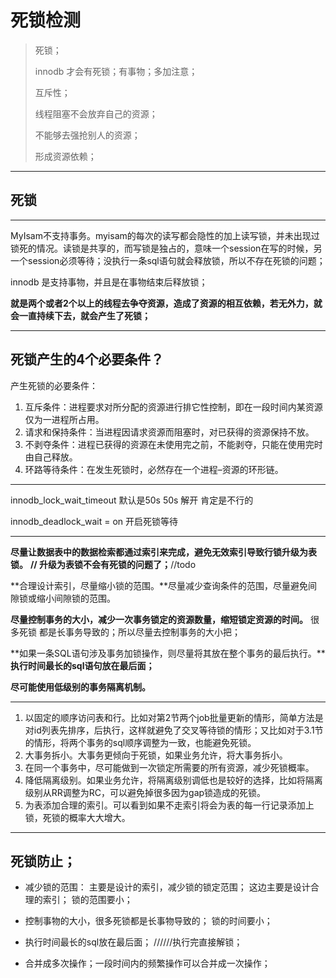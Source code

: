 # 死锁检测

>死锁；
>
>innodb 才会有死锁；有事物；多加注意；
>
> 互斥性；
>
>线程阻塞不会放弃自己的资源；
>
>不能够去强抢别人的资源；
>
>形成资源依赖；
>
>

-----



## 死锁

----

MyIsam不支持事务。myisam的每次的读写都会隐性的加上读写锁，并未出现过锁死的情况。读锁是共享的，而写锁是独占的，意味一个session在写的时候，另一个session必须等待；没执行一条sql语句就会释放锁，所以不存在死锁的问题；

innodb 是支持事物，并且是在事物结束后释放锁；



**就是两个或者2个以上的线程去争夺资源，造成了资源的相互依赖，若无外力，就会一直持续下去，就会产生了死锁；**

---

## 死锁产生的4个必要条件？

产生死锁的必要条件：

1. 互斥条件：进程要求对所分配的资源进行排它性控制，即在一段时间内某资源仅为一进程所占用。
2. 请求和保持条件：当进程因请求资源而阻塞时，对已获得的资源保持不放。
3. 不剥夺条件：进程已获得的资源在未使用完之前，不能剥夺，只能在使用完时由自己释放。
4. 环路等待条件：在发生死锁时，必然存在一个进程–资源的环形链。

----



innodb_lock_wait_timeout 默认是50s  50s 解开 肯定是不行的

innodb_deadlock_wait = on 开启死锁等待



---



**尽量让数据表中的数据检索都通过索引来完成，避免无效索引导致行锁升级为表锁。**  **// 升级为表锁不会有死锁的问题了；**//todo





**合理设计索引，尽量缩小锁的范围。**尽量减少查询条件的范围，尽量避免间隙锁或缩小间隙锁的范围。



**尽量控制事务的大小，减少一次事务锁定的资源数量，缩短锁定资源的时间。**      很多死锁  都是长事务导致的；所以尽量去控制事务的大小把；



**如果一条SQL语句涉及事务加锁操作，则尽量将其放在整个事务的最后执行。****执行时间最长的sql语句放在最后面；**



**尽可能使用低级别的事务隔离机制。**



---

1. 以固定的顺序访问表和行。比如对第2节两个job批量更新的情形，简单方法是对id列表先排序，后执行，这样就避免了交叉等待锁的情形；又比如对于3.1节的情形，将两个事务的sql顺序调整为一致，也能避免死锁。
2. 大事务拆小。大事务更倾向于死锁，如果业务允许，将大事务拆小。
3. 在同一个事务中，尽可能做到一次锁定所需要的所有资源，减少死锁概率。
4. 降低隔离级别。如果业务允许，将隔离级别调低也是较好的选择，比如将隔离级别从RR调整为RC，可以避免掉很多因为gap锁造成的死锁。
5. 为表添加合理的索引。可以看到如果不走索引将会为表的每一行记录添加上锁，死锁的概率大大增大。

----

## 死锁防止；



* 减少锁的范围： 主要是设计的索引，减少锁的锁定范围； 这边主要是设计合理的索引；  锁的范围要小；

* 控制事物的大小，很多死锁都是长事物导致的；  锁的时间要小；

* 执行时间最长的sql放在最后面；    //////执行完直接解锁；

* 合并成多次操作；一段时间内的频繁操作可以合并成一次操作；

  











